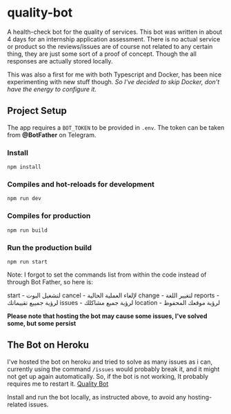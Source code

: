 # quality-bot

A health-check bot for the quality of services.
This bot was written in about 4 days for an internship application assessment. There is no actual service or product so the reviews/issues are of course not related to any certain thing, they are just some sort of a proof of concept. Though the all responses are actually stored locally.

This was also a first for me with both Typescript and Docker, has been nice experimenting with new stuff though.
_So I've decided to skip Docker, don't have the energy to configure it._

## Project Setup

The app requires a `BOT_TOKEN` to be provided in `.env`. The token can be taken from **@BotFather** on Telegram.

### Install

```
npm install
```

### Compiles and hot-reloads for development

```
npm run dev
```

### Compiles for production

```
npm run build
```

### Run the production build

```
npm run start
```
Note: I forgot to set the commands list from within the code instead of through Bot Father, so here is:
 
start - لتشغيل البوت
cancel - لإلغاء العملية الحالية
change - لتغيير اللغة
reports - لرؤية جمييع تقييماتك
issues - لرؤية جميع مشاكلك
location - لرؤية موقعك المحفوظ

**Please note that hosting the bot may cause some issues, I've solved some, but some persist**

## The Bot on Heroku

I've hosted the bot on heroku and tried to solve as many issues as i can, currently using the command `/issues` would probably break it, and it might not get up again automatically. So, if the bot is not working, It probably requires me to restart it.
[Quality Bot](https://t.me/HussQualityBot)

Install and run the bot locally, as instructed above, to avoid any hosting-related issues.
